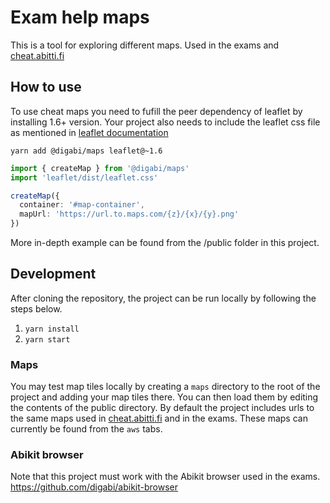 # Exam help maps

This is a tool for exploring different maps. Used in the exams and [cheat.abitti.fi](https://cheat.abitti.fi)

## How to use

To use cheat maps you need to fufill the peer dependency of leaflet by installing 1.6+ version.
Your project also needs to include the leaflet css file as mentioned in
[leaflet documentation](https://leafletjs.com/examples/quick-start/)

`yarn add @digabi/maps leaflet@~1.6`

```TypeScript
import { createMap } from '@digabi/maps'
import 'leaflet/dist/leaflet.css'

createMap({
  container: '#map-container',
  mapUrl: 'https://url.to.maps.com/{z}/{x}/{y}.png'
})
```

More in-depth example can be found from the /public folder in this project.

## Development

After cloning the repository, the project can be run locally by following the steps below.

1. `yarn install`
2. `yarn start`

### Maps

You may test map tiles locally by creating a `maps` directory to the root of the project and adding your map tiles
there. You can then load them by editing the contents of the public directory. By default the project includes urls to
the same maps used in [cheat.abitti.fi](https://cheat.abitti.fi) and in the exams. These maps can currently be found
from the `aws` tabs.

### Abikit browser

Note that this project must work with the Abikit browser used in the exams. https://github.com/digabi/abikit-browser

